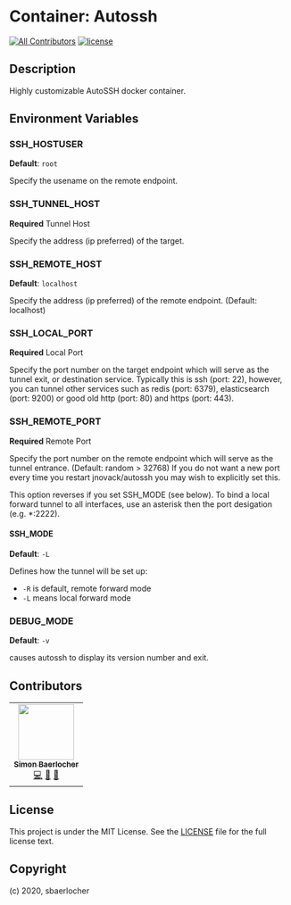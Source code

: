 # Container: Autossh

[![All Contributors](https://img.shields.io/badge/all_contributors-1-orange.svg?style=flat-square)](#contributors-)
[![license](https://img.shields.io/github/license/mashape/apistatus.svg?style=popout-square)](licence)

## Description

Highly customizable AutoSSH docker container.

## Environment Variables

### SSH_HOSTUSER

**Default**: `root`

Specify the usename on the remote endpoint.

### SSH_TUNNEL_HOST

**Required** Tunnel Host

Specify the address (ip preferred) of the target.

### SSH_REMOTE_HOST

**Default**: `localhost`

Specify the address (ip preferred) of the remote endpoint. (Default: localhost)

### SSH_LOCAL_PORT

**Required** Local Port

Specify the port number on the target endpoint which will serve as the tunnel exit, or destination service. Typically this is ssh (port: 22), however, you can tunnel other services such as redis (port: 6379), elasticsearch (port: 9200) or good old http (port: 80) and https (port: 443).

### SSH_REMOTE_PORT

**Required** Remote Port

Specify the port number on the remote endpoint which will serve as the tunnel entrance. (Default: random > 32768) If you do not want a new port every time you restart jnovack/autossh you may wish to explicitly set this.

This option reverses if you set SSH_MODE (see below). To bind a local forward tunnel to all interfaces, use an asterisk then the port desigation (e.g. \*:2222).

#### SSH_MODE

**Default**: `-L`

Defines how the tunnel will be set up:

- `-R` is default, remote forward mode
- `-L` means local forward mode

### DEBUG_MODE

**Default**: `-v`

causes autossh to display its version number and exit.

## Contributors

<!-- ALL-CONTRIBUTORS-LIST:START - Do not remove or modify this section -->
<!-- prettier-ignore-start -->
<!-- markdownlint-disable -->
<table>
  <tr>
    <td align="center"><a href="https://sbaerlocher.ch"><img src="https://avatars1.githubusercontent.com/u/4160387?v=4" width="100px;" alt=""/><br /><sub><b>Simon Baerlocher</b></sub></a><br /><a href="https://github.com/sbaerlocher/docker.autossh/commits?author=sbaerlocher" title="Code">💻</a> <a href="#ideas-sbaerlocher" title="Ideas, Planning, & Feedback">🤔</a> <a href="https://github.com/sbaerlocher/docker.autossh/commits?author=sbaerlocher" title="Documentation">📖</a></td>
  </tr>
</table>

<!-- markdownlint-enable -->
<!-- prettier-ignore-end -->

<!-- ALL-CONTRIBUTORS-LIST:END -->

## License

<!-- markdownlint-disable -->

This project is under the MIT License. See the [LICENSE](licence) file for the full license text.

<!-- markdownlint-enable -->

## Copyright

(c) 2020, sbaerlocher
